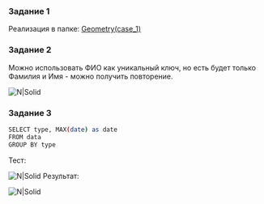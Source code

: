 ### Задание 1 
Реализация в папке: [Geometry(case_1)](tree/master/Geometry(case_1))
### Задание 2
Можно использовать ФИО как уникальный ключ, но есть будет только Фамилия и Имя - можно получить повторение.

![N|Solid](http://www.imgzilla.ru/image.uploads/2016-12-25/original-9a576adc520beaa0bf7eaa2b2384c69f.png)

### Задание 3
```sh
SELECT type, MAX(date) as date 
FROM data 
GROUP BY type
```

Тест:

![N|Solid](http://www.imgzilla.ru/image.uploads/2016-12-25/original-6a35893543f974ba190fc025b6404775.png)
Результат:

![N|Solid](http://www.imgzilla.ru/image.uploads/2016-12-25/original-6b96b0c1ddb3bc83582d61164b239f17.png)
